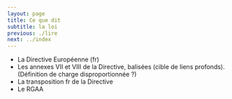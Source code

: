 ```yaml
---
layout: page
title: Ce que dit
subtitle: la loi
previous: ./lire
next: ../index
---
```


-   La Directive Européenne (fr)
-   Les annexes VII et VIII de la Directive, balisées (cible de liens profonds). (Définition de charge disproportionnée ?)
-   La transposition fr de la Directive
-   Le RGAA

